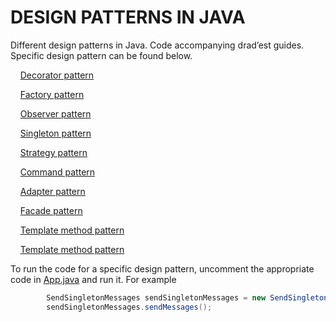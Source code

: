 # DESIGN PATTERNS IN JAVA

Different design patterns in Java. Code accompanying drad’est guides. Specific design pattern can be found below.

&nbsp;&nbsp;&nbsp;&nbsp;[Decorator pattern](https://github.com/dRadest/designpatterns/tree/master/src/main/java/com/dradest/designpatterns/decoratorpattern)

&nbsp;&nbsp;&nbsp;&nbsp;[Factory pattern](https://github.com/dRadest/designpatterns/tree/master/src/main/java/com/dradest/designpatterns/factorypattern)

&nbsp;&nbsp;&nbsp;&nbsp;[Observer pattern](https://github.com/dRadest/designpatterns/tree/master/src/main/java/com/dradest/designpatterns/observerpattern)

&nbsp;&nbsp;&nbsp;&nbsp;[Singleton pattern](https://github.com/dRadest/designpatterns/tree/master/src/main/java/com/dradest/designpatterns/singletonpattern)

&nbsp;&nbsp;&nbsp;&nbsp;[Strategy pattern](https://github.com/dRadest/designpatterns/tree/master/src/main/java/com/dradest/designpatterns/strategy)

&nbsp;&nbsp;&nbsp;&nbsp;[Command pattern](https://github.com/dRadest/designpatterns/tree/master/src/main/java/com/dradest/designpatterns/commandpattern)

&nbsp;&nbsp;&nbsp;&nbsp;[Adapter pattern](https://github.com/dRadest/designpatterns/tree/master/src/main/java/com/dradest/designpatterns/adapterpattern)

&nbsp;&nbsp;&nbsp;&nbsp;[Facade pattern](https://github.com/dRadest/designpatterns/tree/master/src/main/java/com/dradest/designpatterns/facadepattern)

&nbsp;&nbsp;&nbsp;&nbsp;[Template method pattern](https://github.com/dRadest/designpatterns/tree/master/src/main/java/com/dradest/designpatterns/templatemethod)

&nbsp;&nbsp;&nbsp;&nbsp;[Template method pattern](https://github.com/dRadest/designpatterns/tree/master/src/main/java/com/dradest/designpatterns/iteratorpattern)

To run the code for a specific design pattern, uncomment the appropriate code in [App.java](https://github.com/dRadest/designpatterns/blob/master/src/main/java/com/dradest/designpatterns/App.java) and run it. For example


```java
        SendSingletonMessages sendSingletonMessages = new SendSingletonMessages();
        sendSingletonMessages.sendMessages();
```


